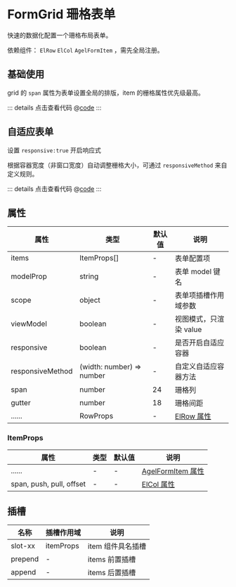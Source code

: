 # FormGrid 珊格表单

快速的数据化配置一个珊格布局表单。

依赖组件： `ElRow` `ElCol` `AgelFormItem` ，需先全局注册。


## 基础使用

grid 的 `span` 属性为表单设置全局的排版，item 的栅格属性优先级最高。

<ClientOnly><formGrid/></ClientOnly>

::: details 点击查看代码
@[code](@example/formGrid.vue)
:::

## 自适应表单

设置 `responsive:true` 开启响应式

根据容器宽度（非窗口宽度）自动调整栅格大小，可通过 `responsiveMethod` 来自定义规则。

<ClientOnly><formGridResponsive/></ClientOnly>

::: details 点击查看代码
@[code](@example/formGridResponsive.vue)
:::


## 属性

| 属性 | 类型  | 默认值 | 说明  
| --- | ---   | ---   | --- 
| items | ItemProps[] | - | 表单配置项 
| modelProp | string | - | 表单 model 键名 
| scope | object | - | 表单项插槽作用域参数 
| viewModel | boolean | - | 视图模式，只渲染 value
| responsive | boolean | - | 是否开启自适应容器
| responsiveMethod | (width: number) => number | - | 自定义自适应容器方法
| span | number | 24 | 珊格列
| gutter | number | 18 | 珊格间距
| ...... | RowProps | - | [ElRow 属性](https://element-plus.gitee.io/zh-CN/component/layout.html#row-attributes)

### ItemProps

| 属性 | 类型  | 默认值 | 说明  
| --- | ---   | ---   | --- 
| ...... | -    | - | [AgelFormItem 属性](/component/formItem.html#属性)
| span, push, pull, offset  | -  |-|  [ElCol 属性](https://element-plus.gitee.io/zh-CN/component/layout.html#col-attributes) |



## 插槽

| 名称            | 插槽作用域|   说明                                   | 
| -----------    |   ------- | -----------------------------  |
| slot-xx        | itemProps |  item 组件具名插槽           | 
| prepend        | - |   items 前置插槽           |
| append         | - |   items 后置插槽            |